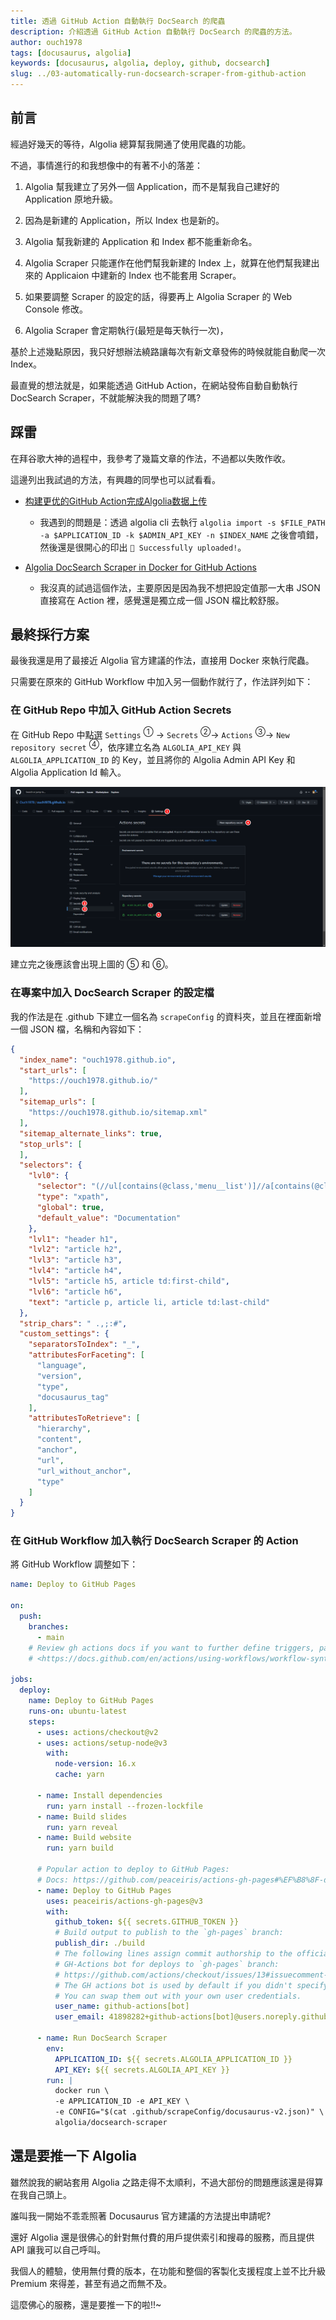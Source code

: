 ```yaml
---
title: 透過 GitHub Action 自動執行 DocSearch 的爬蟲
description: 介紹透過 GitHub Action 自動執行 DocSearch 的爬蟲的方法。
author: ouch1978
tags: [docusaurus, algolia]
keywords: [docusaurus, algolia, deploy, github, docsearch]
slug: ../03-automatically-run-docsearch-scraper-from-github-action
---
```


## 前言

經過好幾天的等待，Algolia 總算幫我開通了使用爬蟲的功能。

不過，事情進行的和我想像中的有著不小的落差：

1. Algolia 幫我建立了另外一個 Application，而不是幫我自己建好的 Application 原地升級。

2. 因為是新建的 Application，所以 Index 也是新的。

3. Algolia 幫我新建的 Application 和 Index 都不能重新命名。

4. Algolia Scraper 只能運作在他們幫我新建的 Index 上，就算在他們幫我建出來的 Applicaion 中建新的 Index 也不能套用 Scraper。

5. 如果要調整 Scraper 的設定的話，得要再上 Algolia Scraper 的 Web Console 修改。

6. Algolia Scraper 會定期執行(最短是每天執行一次)，

基於上述幾點原因，我只好想辦法繞路讓每次有新文章發佈的時候就能自動爬一次 Index。

最直覺的想法就是，如果能透過 GitHub Action，在網站發佈自動自動執行 DocSearch Scraper，不就能解決我的問題了嗎?

## 踩雷

在拜谷歌大神的過程中，我參考了幾篇文章的作法，不過都以失敗作收。

這邊列出我試過的方法，有興趣的同學也可以試看看。

* [构建更优的GitHub Action完成Algolia数据上传](https://chinese.freecodecamp.org/news/upload-algolia-index-with-github-action-build-by-myself/ "构建更优的GitHub Action完成Algolia数据上传")
  * 我遇到的問題是：透過 algolia cli 去執行 `algolia import -s $FILE_PATH -a $APPLICATION_ID -k $ADMIN_API_KEY -n $INDEX_NAME` 之後會噴錯，然後還是很開心的印出 `🚀 Successfully uploaded!`。

* [Algolia DocSearch Scraper in Docker for GitHub Actions](https://github.com/signcl/docsearch-scraper-action "Algolia DocSearch Scraper in Docker for GitHub Actions")
  * 我沒真的試過這個作法，主要原因是因為我不想把設定值那一大串 JSON 直接寫在 Action 裡，感覺還是獨立成一個 JSON 檔比較舒服。

## 最終採行方案

最後我還是用了最接近 Algolia 官方建議的作法，直接用 Docker 來執行爬蟲。

只需要在原來的 GitHub Workflow 中加入另一個動作就行了，作法詳列如下：

### 在 GitHub Repo 中加入 GitHub Action Secrets

在 GitHub Repo 中點選 `Settings` <sup>①</sup> -> `Secrets` <sup>②</sup>-> `Actions` <sup>③</sup>-> `New repository secret` <sup>④</sup>，依序建立名為 `ALGOLIA_API_KEY` 與 `ALGOLIA_APPLICATION_ID` 的 Key，並且將你的 Algolia Admin API Key 和 Algolia Application Id 輸入。

![建立 GitHub Action Secrets](add-github-action-secrets.png "建立 GitHub Action Secrets")

建立完之後應該會出現上圖的 ⑤ 和 ⑥。

### 在專案中加入 DocSearch Scraper 的設定檔

我的作法是在 .github 下建立一個名為 `scrapeConfig` 的資料夾，並且在裡面新增一個 JSON 檔，名稱和內容如下：

```json title=".github\scrapeConfig\docusaurus-v2.json" {2,3-4,6-7}
{
  "index_name": "ouch1978.github.io",
  "start_urls": [
    "https://ouch1978.github.io/"
  ],
  "sitemap_urls": [
    "https://ouch1978.github.io/sitemap.xml"
  ],
  "sitemap_alternate_links": true,
  "stop_urls": [
  ],
  "selectors": {
    "lvl0": {
      "selector": "(//ul[contains(@class,'menu__list')]//a[contains(@class, 'menu__link menu__link--sublist menu__link--active')]/text() | //nav[contains(@class, 'navbar')]//a[contains(@class, 'navbar__link--active')]/text())[last()]",
      "type": "xpath",
      "global": true,
      "default_value": "Documentation"
    },
    "lvl1": "header h1",
    "lvl2": "article h2",
    "lvl3": "article h3",
    "lvl4": "article h4",
    "lvl5": "article h5, article td:first-child",
    "lvl6": "article h6",
    "text": "article p, article li, article td:last-child"
  },
  "strip_chars": " .,;:#",
  "custom_settings": {
    "separatorsToIndex": "_",
    "attributesForFaceting": [
      "language",
      "version",
      "type",
      "docusaurus_tag"
    ],
    "attributesToRetrieve": [
      "hierarchy",
      "content",
      "anchor",
      "url",
      "url_without_anchor",
      "type"
    ]
  }
}
```

### 在 GitHub Workflow 加入執行 DocSearch Scraper 的 Action

將 GitHub Workflow 調整如下：

```yml title=".github\workflows\deploy-docusaurus.yml" {44-52}
name: Deploy to GitHub Pages

on:
  push:
    branches:
      - main
    # Review gh actions docs if you want to further define triggers, paths, etc
    # <https://docs.github.com/en/actions/using-workflows/workflow-syntax-for-github-actions#on>

jobs:
  deploy:
    name: Deploy to GitHub Pages
    runs-on: ubuntu-latest
    steps:
      - uses: actions/checkout@v2
      - uses: actions/setup-node@v3
        with:
          node-version: 16.x
          cache: yarn

      - name: Install dependencies
        run: yarn install --frozen-lockfile
      - name: Build slides
        run: yarn reveal        
      - name: Build website
        run: yarn build

      # Popular action to deploy to GitHub Pages:
      # Docs: https://github.com/peaceiris/actions-gh-pages#%EF%B8%8F-docusaurus
      - name: Deploy to GitHub Pages
        uses: peaceiris/actions-gh-pages@v3
        with:
          github_token: ${{ secrets.GITHUB_TOKEN }}
          # Build output to publish to the `gh-pages` branch:
          publish_dir: ./build
          # The following lines assign commit authorship to the official
          # GH-Actions bot for deploys to `gh-pages` branch:
          # https://github.com/actions/checkout/issues/13#issuecomment-724415212
          # The GH actions bot is used by default if you didn't specify the two fields.
          # You can swap them out with your own user credentials.
          user_name: github-actions[bot]
          user_email: 41898282+github-actions[bot]@users.noreply.github.com

      - name: Run DocSearch Scraper
        env:
          APPLICATION_ID: ${{ secrets.ALGOLIA_APPLICATION_ID }}
          API_KEY: ${{ secrets.ALGOLIA_API_KEY }}
        run: |
          docker run \
          -e APPLICATION_ID -e API_KEY \
          -e CONFIG="$(cat .github/scrapeConfig/docusaurus-v2.json)" \
          algolia/docsearch-scraper
  ```

## 還是要推一下 Algolia

雖然說我的網站套用 Algolia 之路走得不太順利，不過大部份的問題應該還是得算在我自己頭上。

誰叫我一開始不乖乖照著 Docusaurus 官方建議的方法提出申請呢?

還好 Algolia 還是很佛心的針對無付費的用戶提供索引和搜尋的服務，而且提供 API 讓我可以自己呼叫。

我個人的體驗，使用無付費的版本，在功能和整個的客製化支援程度上並不比升級 Premium 來得差，甚至有過之而無不及。

這麼佛心的服務，還是要推一下的啦!!~
